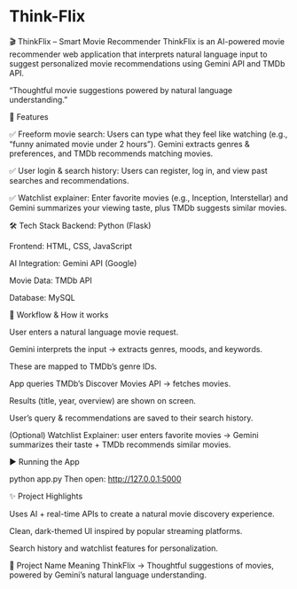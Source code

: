 # Think-Flix
🎬 ThinkFlix – Smart Movie Recommender
ThinkFlix is an AI-powered movie recommender web application that interprets natural language input to suggest personalized movie recommendations using Gemini API and TMDb API.

“Thoughtful movie suggestions powered by natural language understanding.”

🌟 Features

✅ Freeform movie search:
Users can type what they feel like watching (e.g., “funny animated movie under 2 hours”). Gemini extracts genres & preferences, and TMDb recommends matching movies.

✅ User login & search history:
Users can register, log in, and view past searches and recommendations.

✅ Watchlist explainer:
Enter favorite movies (e.g., Inception, Interstellar) and Gemini summarizes your viewing taste, plus TMDb suggests similar movies.

🛠️ Tech Stack
Backend: Python (Flask)

Frontend: HTML, CSS, JavaScript

AI Integration: Gemini API (Google)

Movie Data: TMDb API

Database: MySQL

🔄 Workflow & How it works

User enters a natural language movie request.

Gemini interprets the input → extracts genres, moods, and keywords.

These are mapped to TMDb’s genre IDs.

App queries TMDb’s Discover Movies API → fetches movies.

Results (title, year, overview) are shown on screen.

User’s query & recommendations are saved to their search history.

(Optional) Watchlist Explainer: user enters favorite movies → Gemini summarizes their taste + TMDb recommends similar movies.

▶️ Running the App

python app.py
Then open: http://127.0.0.1:5000

✨ Project Highlights

Uses AI + real-time APIs to create a natural movie discovery experience.

Clean, dark-themed UI inspired by popular streaming platforms.

Search history and watchlist features for personalization.

📌 Project Name Meaning
ThinkFlix → Thoughtful suggestions of movies, powered by Gemini’s natural language understanding.
